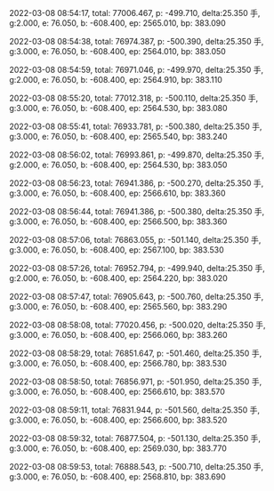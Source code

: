 2022-03-08 08:54:17, total: 77006.467, p: -499.710, delta:25.350 手, g:2.000, e: 76.050, b: -608.400, ep: 2565.010, bp: 383.090

2022-03-08 08:54:38, total: 76974.387, p: -500.390, delta:25.350 手, g:3.000, e: 76.050, b: -608.400, ep: 2564.010, bp: 383.050

2022-03-08 08:54:59, total: 76971.046, p: -499.970, delta:25.350 手, g:2.000, e: 76.050, b: -608.400, ep: 2564.910, bp: 383.110

2022-03-08 08:55:20, total: 77012.318, p: -500.110, delta:25.350 手, g:3.000, e: 76.050, b: -608.400, ep: 2564.530, bp: 383.080

2022-03-08 08:55:41, total: 76933.781, p: -500.380, delta:25.350 手, g:3.000, e: 76.050, b: -608.400, ep: 2565.540, bp: 383.240

2022-03-08 08:56:02, total: 76993.861, p: -499.870, delta:25.350 手, g:2.000, e: 76.050, b: -608.400, ep: 2564.530, bp: 383.050

2022-03-08 08:56:23, total: 76941.386, p: -500.270, delta:25.350 手, g:3.000, e: 76.050, b: -608.400, ep: 2566.610, bp: 383.360

2022-03-08 08:56:44, total: 76941.386, p: -500.380, delta:25.350 手, g:3.000, e: 76.050, b: -608.400, ep: 2566.500, bp: 383.360

2022-03-08 08:57:06, total: 76863.055, p: -501.140, delta:25.350 手, g:3.000, e: 76.050, b: -608.400, ep: 2567.100, bp: 383.530

2022-03-08 08:57:26, total: 76952.794, p: -499.940, delta:25.350 手, g:2.000, e: 76.050, b: -608.400, ep: 2564.220, bp: 383.020

2022-03-08 08:57:47, total: 76905.643, p: -500.760, delta:25.350 手, g:3.000, e: 76.050, b: -608.400, ep: 2565.560, bp: 383.290

2022-03-08 08:58:08, total: 77020.456, p: -500.020, delta:25.350 手, g:3.000, e: 76.050, b: -608.400, ep: 2566.060, bp: 383.260

2022-03-08 08:58:29, total: 76851.647, p: -501.460, delta:25.350 手, g:3.000, e: 76.050, b: -608.400, ep: 2566.780, bp: 383.530

2022-03-08 08:58:50, total: 76856.971, p: -501.950, delta:25.350 手, g:3.000, e: 76.050, b: -608.400, ep: 2566.610, bp: 383.570

2022-03-08 08:59:11, total: 76831.944, p: -501.560, delta:25.350 手, g:3.000, e: 76.050, b: -608.400, ep: 2566.600, bp: 383.520

2022-03-08 08:59:32, total: 76877.504, p: -501.130, delta:25.350 手, g:3.000, e: 76.050, b: -608.400, ep: 2569.030, bp: 383.770

2022-03-08 08:59:53, total: 76888.543, p: -500.710, delta:25.350 手, g:3.000, e: 76.050, b: -608.400, ep: 2568.810, bp: 383.690